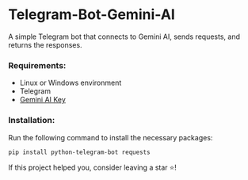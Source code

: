 # Telegram-Bot-Gemini-AI

A simple Telegram bot that connects to Gemini AI, sends requests, and returns the responses.

### Requirements:
- Linux or Windows environment
- Telegram
- [Gemini AI Key](https://g.co/ai/idxGetGeminiKey)
  
### Installation:

Run the following command to install the necessary packages:
```bash
pip install python-telegram-bot requests
```


If this project helped you, consider leaving a star ⭐!
